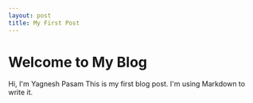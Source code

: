 ```yaml
---
layout: post
title: My First Post
---
```


# Welcome to My Blog
Hi, I'm Yagnesh Pasam
This is my first blog post. I'm using Markdown to write it.

